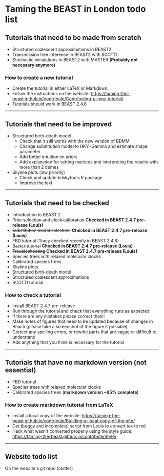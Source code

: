 # Taming the BEAST in London todo list


## Tutorials that need to be made from scratch
- Structured coalescent approximations in BEAST2
- Transmission tree inference in BEAST2 with SCOTTI
- Stochastic simulations in BEAST2 with MASTER **(Probably not necessary anymore)**

### How to create a new tutorial
- Create the tutorial in either LaTeX or Markdown. 
- Follow the instructions on the website: https://taming-the-beast.github.io/contribute/Contributing-a-new-tutorial/
- Tutorials should work in BEAST 2.4.6

---

## Tutorials that need to be improved
- Structured birth-death model
	- Check that it still works with the new version of BDMM
	- Change substitution model to HKY+Gamma and estimate shape parameter
	- Add better intuition on priors
	- Add explanation for setting matrices and interpreting the results with more than 2 demes
- Skyline plots (low priority)
	- Check and update bdskytools R package
	- Improve the text

---

## Tutorials that need to be checked 

- Introduction to BEAST 2
- ~~Prior selection and clock calibration~~ **Checked in BEAST 2.4.7 pre-release (Louis)**
- ~~Substitution model selection:~~ **Checked in BEAST 2.4.7 pre-release (Louis)**
- FBD tutorial (Tracy checked recently in BEAST 2.4.6)
- ~~Bacter tutorial~~ **Checked in BEAST 2.4.7 pre-release (Louis)**
- ~~Troubleshooting~~ **Checked in BEAST 2.4.7 pre-release (Louis)**
- Species trees with relaxed molecular clocks
- Calibrated species trees
- Skyline plots
- Structured birth-death model
- Structured coalescent approximations
- SCOTTI tutorial


### How to check a tutorial
- Install BEAST 2.4.7 pre-release
- Run through the tutorial and check that everything runs as expected
- If there are any mistakes please correct them!
- Make notes of figures that need to be updated because of changes in Beauti (please take a screenshot of the figure if possible).
- Correct any spelling errors, or rewrite parts that are vague or difficult to understand
- Add anything that you think is necessary for the tutorial


---

## Tutorials that have no markdown version (not essential)
- FBD tutorial
- Species trees with relaxed molecular clocks
- Calibrated species trees **(markdown version ~95% complete)**

### How to create markdown tutorial from LaTeX
- Install a local copy of the website: https://taming-the-beast.github.io/contribute/Building-a-local-copy-of-the-site/
- Get (buggy and incomplete) script from Louis to convert tex to md
- Hack what wasn't converted properly using the style guide: https://taming-the-beast.github.io/contribute/Style/

---

## Website todo list

On the website's git repo (blotter)